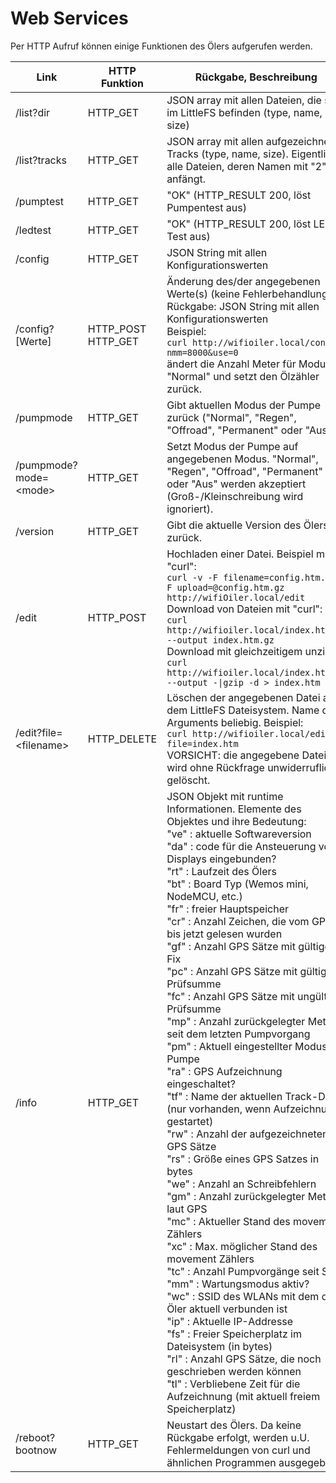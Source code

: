 # Web Services

Per HTTP Aufruf können einige Funktionen des Ölers aufgerufen werden.

| Link                   | HTTP Funktion      | Rückgabe, Beschreibung                                       |
| ---------------------- | ------------------ | ------------------------------------------------------------ |
| /list?dir              | HTTP_GET           | JSON array mit allen Dateien, die sich im LittleFS befinden (type, name, size) |
| /list?tracks           | HTTP_GET           | JSON array mit allen aufgezeichneten Tracks (type, name, size). Eigentlich alle Dateien, deren Namen mit "2" anfängt. |
| /pumptest              | HTTP_GET           | "OK" (HTTP_RESULT 200, löst Pumpentest aus)                  |
| /ledtest               | HTTP_GET           | "OK" (HTTP_RESULT 200, löst LED-Test aus)                    |
| /config                | HTTP_GET           | JSON String mit allen Konfigurationswerten                   |
| /config?[Werte]        | HTTP_POST HTTP_GET | Änderung des/der angegebenen Werte(s) (keine Fehlerbehandlung). <br/>Rückgabe: JSON String mit allen Konfigurationswerten<br/>Beispiel:<br />`curl http://wifioiler.local/config?nmm=8000&use=0` <br />ändert die Anzahl Meter für Modus "Normal" und setzt den Ölzähler zurück. |
| /pumpmode              | HTTP_GET           | Gibt aktuellen Modus der Pumpe zurück ("Normal", "Regen", "Offroad", "Permanent" oder "Aus") |
| /pumpmode?mode=\<mode> | HTTP_GET           | Setzt Modus der Pumpe auf angegebenen Modus. "Normal", "Regen", "Offroad", "Permanent" oder "Aus" werden akzeptiert (Groß-/Kleinschreibung wird ignoriert). |
| /version               | HTTP_GET           | Gibt die aktuelle Version des Ölers zurück.                  |
| /edit                  | HTTP_POST          | Hochladen einer Datei. Beispiel mit "curl": <br />`curl -v -F filename=config.htm.gz -F upload=@config.htm.gz http://wifiOiler.local/edit`<br />Download von Dateien mit "curl":<br />`curl http://wifioiler.local/index.htm.gz --output index.htm.gz`<br />Download mit gleichzeitigem unzip:<br />`curl http://wifioiler.local/index.htm.gz --output -\|gzip -d > index.htm` |
| /edit?file=\<filename> | HTTP_DELETE        | Löschen der angegebenen Datei aus dem LittleFS Dateisystem. Name des Arguments beliebig. Beispiel:<br />`curl http://wifioiler.local/edit?file=index.htm`<br />VORSICHT: die angegebene Datei wird ohne Rückfrage unwiderruflich gelöscht. |
| /info                  | HTTP_GET           | JSON Objekt mit runtime Informationen. Elemente des Objektes und ihre Bedeutung:<br />"ve" : aktuelle Softwareversion<br/>"da" : code für die Ansteuerung von Displays eingebunden?<br/>"rt" : Laufzeit des Ölers<br/>"bt" : Board Typ (Wemos mini, NodeMCU, etc.)<br/>"fr" : freier Hauptspeicher<br/>"cr" : Anzahl Zeichen, die vom GPS bis jetzt gelesen wurden<br/>"gf" : Anzahl GPS Sätze mit gültigem Fix<br/>"pc" : Anzahl GPS Sätze mit gültiger Prüfsumme<br/>"fc" : Anzahl GPS Sätze mit ungültiger Prüfsumme<br/>"mp" : Anzahl zurückgelegter Meter seit dem letzten Pumpvorgang<br/>"pm" : Aktuell eingestellter Modus der Pumpe<br/>"ra" : GPS Aufzeichnung eingeschaltet?<br/>"tf" : Name der aktuellen Track-Datei (nur vorhanden, wenn Aufzeichnung gestartet)<br/>"rw" : Anzahl der aufgezeichneten GPS Sätze<br/>"rs" : Größe eines GPS Satzes in bytes<br/>"we" : Anzahl an Schreibfehlern<br/>"gm" : Anzahl zurückgelegter Meter laut GPS<br/>"mc" : Aktueller Stand des movement Zählers<br/>"xc" : Max. möglicher Stand des movement Zählers<br/>"tc" : Anzahl Pumpvorgänge seit Start<br/>"mm" : Wartungsmodus aktiv?<br/>"wc" : SSID des WLANs mit dem der Öler aktuell verbunden ist<br/>"ip" : Aktuelle IP-Addresse<br/>"fs" : Freier Speicherplatz im Dateisystem (in bytes)<br/>"rl" : Anzahl GPS Sätze, die noch geschrieben werden können<br/>"tl" : Verbliebene Zeit für die Aufzeichnung (mit aktuell freiem Speicherplatz) |
| /reboot?bootnow        | HTTP_GET           | Neustart des Ölers. Da keine Rückgabe erfolgt, werden u.U. Fehlermeldungen von curl und ähnlichen Programmen ausgegeben. |

